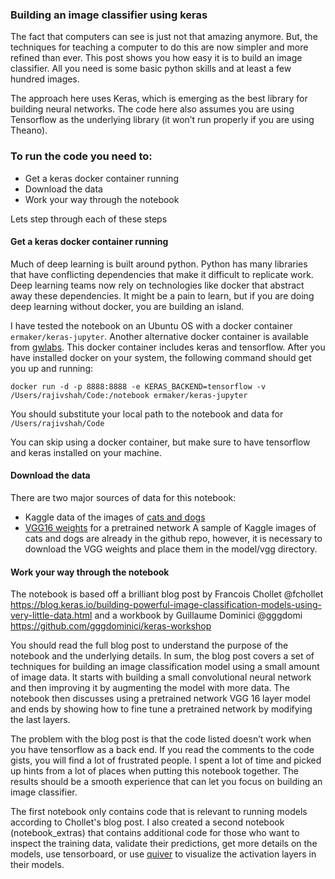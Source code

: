 
### Building an image classifier using keras

The fact that computers can see is just not that amazing anymore.  But, the techniques for teaching a computer to do this are now simpler and more refined than ever.  This post shows you how easy it is to build an image classifier.  All you need is some basic python skills and at least a few hundred images.  
  
The approach here uses Keras, which is emerging as the best library for building neural networks. The code here also assumes you are using Tensorflow as the underlying library (it won’t run properly if you are using Theano).  
  
### To run the code you need to:  
- Get a keras docker container running  
- Download the data  
- Work your way through the notebook  

Lets step through each of these steps

#### Get a keras docker container running  
Much of deep learning is built around python. Python has many libraries that have conflicting dependencies that make it difficult to replicate work. Deep learning teams now rely on technologies like docker that abstract away these dependencies.  It might be a pain to learn, but if you are doing deep learning without docker, you are building an island.  
  
I have tested the notebook on an Ubuntu OS with a docker container `ermaker/keras-jupyter`. Another alternative docker container is available from [gwlabs](http://gw.tnode.com/docker/keras-full/).  This docker container includes keras and tensorflow.  After you have installed docker on your system, the following command should get you up and running:  

`docker run -d -p 8888:8888 -e KERAS_BACKEND=tensorflow -v /Users/rajivshah/Code:/notebook ermaker/keras-jupyter`  

You should substitute your local path to the notebook and data for `/Users/rajivshah/Code`  

You can skip using a docker container, but make sure to have tensorflow and keras installed on your machine.

#### Download the data  
There are two major sources of data for this notebook:  
- Kaggle data of the images of [cats and dogs](https://www.kaggle.com/c/dogs-vs-cats/data)  
- [VGG16 weights](https://gist.github.com/baraldilorenzo/07d7802847aaad0a35d3) for a pretrained network 
A sample of Kaggle images of cats and dogs are already in the github repo, however, it is necessary to download the VGG weights and place them in the model/vgg directory.  

#### Work your way through the notebook
The notebook is based off a brilliant blog post by Francois Chollet @fchollet https://blog.keras.io/building-powerful-image-classification-models-using-very-little-data.html and a workbook by Guillaume Dominici @gggdomi https://github.com/gggdominici/keras-workshop  

You should read the full blog post to understand the purpose of the notebook and the underlying details.  In sum, the blog post covers a set of techniques for building an image classification model using a small amount of image data.  It starts with building a small convolutional neural network and then improving it by augmenting the model with more data.  The notebook then discusses using a pretrained network VGG 16 layer model and ends by showing how to fine tune a pretrained network by modifying the last layers.  
  
The problem with the blog post is that the code listed doesn’t work when you have tensorflow as a back end.  If you read the comments to the code gists, you will find a lot of frustrated people.  I spent a lot of time and picked up hints from a lot of places when putting this notebook together. The results should be a smooth experience that can let you focus on building an image classifier.

The first notebook only contains code that is relevant to running models according to Chollet's blog post.  I also created a second notebook (notebook_extras) that contains additional code for those who want to inspect the training data, validate their predictions, get more details on the models, use tensorboard, or use [quiver](https://github.com/jakebian/quiver) to visualize the activation layers in their models.
